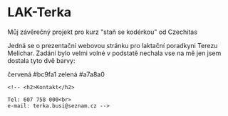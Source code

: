 # LAK-Terka
Můj závěrečný projekt pro kurz "staň se kodérkou" od Czechitas

Jedná se o prezentační webovou stránku pro laktační poradkyni Terezu Melichar.
Zadání bylo velmi volné v podstatě nechala vse na mě jen jsem dostala tyto dvě barvy:

červená  #bc9fa1
zelená  #a7a8a0

    <!-- <h2>Kontakt</h2>

    Tel: 607 758 000<br>
    e-mail: terka.busi@seznam.cz -->